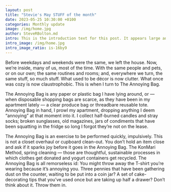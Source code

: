 ```yaml
---
layout: post
title: "Stevie's May STUFF of the month"
date: 2023-05-25 10:30:00 +0100
categories: Monthly update
image: /img/home.jpg
author: SteveRBolton.md
intro: This is the introduction text for this post. It appears large and bold at the top of the post
intro_image: /img/home.jpg
intro_image_ratio: is-16by9
---
```


Before weekdays and weekends were the same, we left the house. Now, we’re inside, many of us, most of the time. With the same people and pets, or on our own; the same routines and rooms; and, everywhere we turn, the same stuff, so much stuff. What used to be décor is now clutter. What once was cozy is now claustrophobic. This is when I turn to The Annoying Bag.

The Annoying Bag is any paper or plastic bag I have lying around, or — when disposable shopping bags are scarce, as they have been in my apartment lately — a clear produce bag or threadbare reusable tote. Annoying Bag in hand, I prowl my apartment, dropping anything I deem “annoying” at that moment into it. I collect half-burned candles and stray socks; broken sunglasses, old magazines, jars of condiments that have been squatting in the fridge so long I forgot they’re not on the lease.

The Annoying Bag is an exercise to be performed quickly, impulsively. This is not a closet overhaul or cupboard clean-out. You don’t hold an item close and ask if it sparks joy before it goes in the Annoying Bag. The KonMari Method, spring cleaning — those are thoughtful, sustainable processes in which clothes get donated and yogurt containers get recycled. The Annoying Bag is all remorseless id: You might throw away the T-shirt you’re wearing because it’s annoying you. Three pennies that have been gathering dust on the counter, waiting to be put into a coin jar? A set of cake-decorating tips that you’ve used once but are taking up half a drawer? Don’t think about it. Throw them in.
